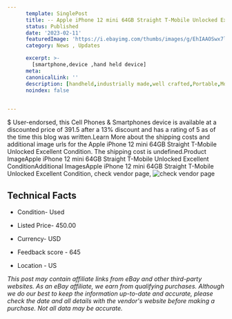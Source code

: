 ```yaml
---
      template: SinglePost
      title: -- Apple iPhone 12 mini 64GB Straight T-Mobile Unlocked Excellent Condition
      status: Published
      date: '2023-02-11'
      featuredImage: 'https://i.ebayimg.com/thumbs/images/g/EhIAAOSwx7ljcvpo/s-l225.jpg'
      category: News , Updates

      excerpt: >-
        [smartphone,device ,hand held device]
      meta:
      canonicalLink: ''
      description: [handheld,industrially made,well crafted,Portable,Mobile,Compact,Convenient,Lightweight,Maneuverable,Man-portable,Miniature,Carriable,Hand-held,Light,Holdable,Transportable,Mobile device,Pocket-sized,On-the-go,Wireless,Cordless,Compact size,Convenient size, smartphone,device ,hand held device]
      noindex: false

        
---
```

$
    User-endorsed, this Cell Phones & Smartphones device is available at a discounted price of 391.5 after a 13% discount and has a rating of 5 as of the time this blog was written.Learn More about the shipping costs and additional image urls for the Apple iPhone 12 mini 64GB Straight T-Mobile Unlocked Excellent Condition. The shipping cost is undefined.Product ImageApple iPhone 12 mini 64GB Straight T-Mobile Unlocked Excellent ConditionAdditional ImagesApple iPhone 12 mini 64GB Straight T-Mobile Unlocked Excellent Condition, check vendor page, ![check vendor page](https://origin-galleryplus.ebayimg.com/ws/web/144919947108_2_0_1/225x225.jpg,https://origin-galleryplus.ebayimg.com/ws/web/144919947108_3_0_1/225x225.jpg,https://origin-galleryplus.ebayimg.com/ws/web/144919947108_4_0_1/225x225.jpg,https://origin-galleryplus.ebayimg.com/ws/web/144919947108_5_0_1/225x225.jpg)
    
    

 ## Technical Facts 



     
      

 - Condition- Used 


      

 - Listed Price- 450.00 


      

 - Currency- USD 


      

 - Feedback score - 645 


      

 - Location - US 


      
      

 *_This post may contain affiliate links from eBay and other third-party websites. As an eBay affiliate, we earn from qualifying purchases. Although we do our best to keep the information up-to-date and accurate, please check the date and all details with the vendor's website before making a purchase. Not all data may be accurate._*



    
    
    
    
    